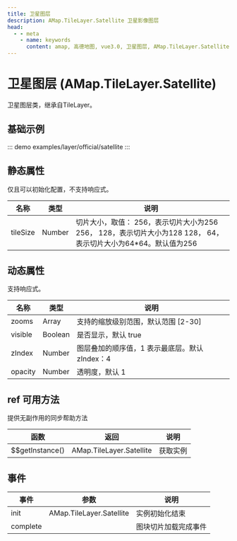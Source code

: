 ```yaml
---
title: 卫星图层
description: AMap.TileLayer.Satellite 卫星影像图层
head:
  - - meta
    - name: keywords
      content: amap, 高德地图, vue3.0, 卫星图层, AMap.TileLayer.Satellite
---
```


# 卫星图层 (AMap.TileLayer.Satellite)
卫星图层类，继承自TileLayer。

## 基础示例

::: demo
examples/layer/official/satellite
:::


## 静态属性
仅且可以初始化配置，不支持响应式。

名称 | 类型 | 说明
---|---|---|
tileSize | Number | 切片大小，取值： 256，表示切片大小为256 256， 128，表示切片大小为128 128， 64，表示切片大小为64*64。默认值为256

## 动态属性
支持响应式。

名称 | 类型 | 说明
---|---|---|
zooms | Array | 支持的缩放级别范围，默认范围 [2-30]
visible | Boolean | 是否显示，默认 true
zIndex | Number | 图层叠加的顺序值，1 表示最底层。默认 zIndex：4
opacity | Number | 透明度，默认 1

## ref 可用方法
提供无副作用的同步帮助方法

函数 | 返回 | 说明
---|---|---|
$$getInstance() | AMap.TileLayer.Satellite | 获取实例

## 事件

事件 | 参数 | 说明
---|---|---|
init | AMap.TileLayer.Satellite | 实例初始化结束
complete |  | 图块切片加载完成事件

